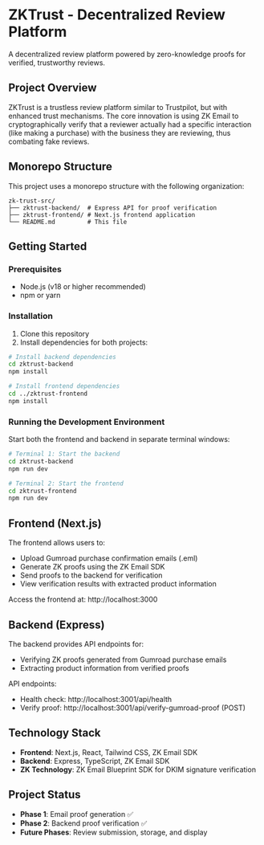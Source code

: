 # ZKTrust - Decentralized Review Platform

A decentralized review platform powered by zero-knowledge proofs for verified, trustworthy reviews.

## Project Overview

ZKTrust is a trustless review platform similar to Trustpilot, but with enhanced trust mechanisms. The core innovation is using ZK Email to cryptographically verify that a reviewer actually had a specific interaction (like making a purchase) with the business they are reviewing, thus combating fake reviews.

## Monorepo Structure

This project uses a monorepo structure with the following organization:

```
zk-trust-src/
├── zktrust-backend/  # Express API for proof verification
├── zktrust-frontend/ # Next.js frontend application
└── README.md         # This file
```

## Getting Started

### Prerequisites

- Node.js (v18 or higher recommended)
- npm or yarn

### Installation

1. Clone this repository
2. Install dependencies for both projects:

```bash
# Install backend dependencies
cd zktrust-backend
npm install

# Install frontend dependencies
cd ../zktrust-frontend
npm install
```

### Running the Development Environment

Start both the frontend and backend in separate terminal windows:

```bash
# Terminal 1: Start the backend
cd zktrust-backend
npm run dev

# Terminal 2: Start the frontend
cd zktrust-frontend
npm run dev
```

## Frontend (Next.js)

The frontend allows users to:
- Upload Gumroad purchase confirmation emails (.eml)
- Generate ZK proofs using the ZK Email SDK
- Send proofs to the backend for verification
- View verification results with extracted product information

Access the frontend at: http://localhost:3000

## Backend (Express)

The backend provides API endpoints for:
- Verifying ZK proofs generated from Gumroad purchase emails
- Extracting product information from verified proofs

API endpoints:
- Health check: http://localhost:3001/api/health
- Verify proof: http://localhost:3001/api/verify-gumroad-proof (POST)

## Technology Stack

- **Frontend**: Next.js, React, Tailwind CSS, ZK Email SDK
- **Backend**: Express, TypeScript, ZK Email SDK
- **ZK Technology**: ZK Email Blueprint SDK for DKIM signature verification

## Project Status

- **Phase 1**: Email proof generation ✅
- **Phase 2**: Backend proof verification ✅
- **Future Phases**: Review submission, storage, and display

